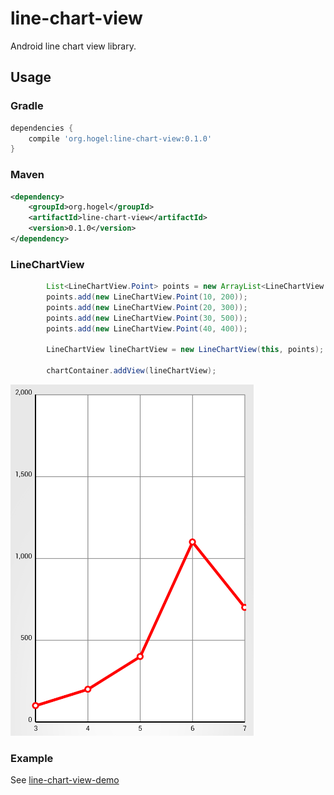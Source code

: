 # line-chart-view

Android line chart view library.

## Usage
### Gradle

```gradle
dependencies {
    compile 'org.hogel:line-chart-view:0.1.0'
}
```

### Maven

```xml
<dependency>
    <groupId>org.hogel</groupId>
    <artifactId>line-chart-view</artifactId>
    <version>0.1.0</version>
</dependency>
```

### LineChartView

```java
        List<LineChartView.Point> points = new ArrayList<LineChartView.Point>();
        points.add(new LineChartView.Point(10, 200));
        points.add(new LineChartView.Point(20, 300));
        points.add(new LineChartView.Point(30, 500));
        points.add(new LineChartView.Point(40, 400));

        LineChartView lineChartView = new LineChartView(this, points);

        chartContainer.addView(lineChartView);
```

![Line Chart](https://raw.githubusercontent.com/hogelog/line-chart-view/master/line-chart.png)

### Example
See [line-chart-view-demo](https://github.com/hogelog/line-chart-view/tree/master/line-chart-view-demo)
